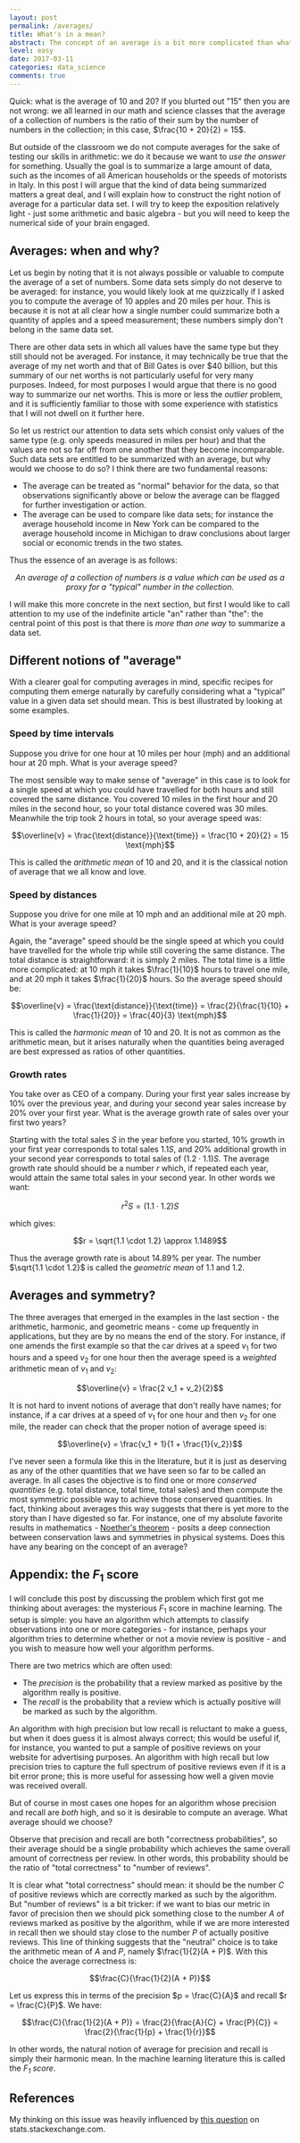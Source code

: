 ```yaml
---
layout: post
permalink: /averages/
title: What's in a mean?
abstract: The concept of an average is a bit more complicated than what we learn in school.
level: easy
date: 2017-03-11
categories: data_science
comments: true
---
```


Quick: what is the average of 10 and 20?  If you blurted out "15" then you are not wrong: we all learned in our math and science classes that the average of a collection of numbers is the ratio of their sum by the number of numbers in the collection; in this case, $\frac{10 + 20}{2} = 15$.

But outside of the classroom we do not compute averages for the sake of testing our skills in arithmetic: we do it because we want to *use the answer* for something.  Usually the goal is to summarize a large amount of data, such as the incomes of all American households or the speeds of motorists in Italy.  In this post I will argue that the kind of data being summarized matters a great deal, and I will explain how to construct the right notion of average for a particular data set.  I will try to keep the exposition relatively light - just some arithmetic and basic algebra - but you will need to keep the numerical side of your brain engaged.

## Averages: when and why?

Let us begin by noting that it is not always possible or valuable to compute the average of a set of numbers.  Some data sets simply do not deserve to be averaged: for instance, you would likely look at me quizzically if I asked you to compute the average of 10 apples and 20 miles per hour.  This is because it is not at all clear how a single number could summarize both a quantity of apples and a speed measurement; these numbers simply don't belong in the same data set.

There are other data sets in which all values have the same type but they still should not be averaged.  For instance, it may technically be true that the average of my net worth and that of Bill Gates is over <span>$</span>40 billion, but this summary of our net worths is not particularly useful for very many purposes.  Indeed, for most purposes I would argue that there is no good way to summarize our net worths.  This is more or less the *outlier* problem, and it is sufficiently familiar to those with some experience with statistics that I will not dwell on it further here.

So let us restrict our attention to data sets which consist only values of the same type (e.g. only speeds measured in miles per hour) and that the values are not so far off from one another that they become incomparable.  Such data sets are entitled to be summarized with an average, but why would we choose to do so?  I think there are two fundamental reasons:

* The average can be treated as "normal" behavior for the data, so that observations significantly above or below the average can be flagged for further investigation or action.
* The average can be used to compare like data sets; for instance the average household income in New York can be compared to the average household income in Michigan to draw conclusions about larger social or economic trends in the two states.

Thus the essence of an average is as follows:

<center>
    <p>
        <em>An average of a collection of numbers is a value which can be used as a proxy for a "typical" number in the collection.</em>
    </p>
</center>

I will make this more concrete in the next section, but first I would like to call attention to my use of the indefinite article "an" rather than "the": the central point of this post is that there is *more than one way* to summarize a data set.

## Different notions of "average"

With a clearer goal for computing averages in mind, specific recipes for computing them emerge naturally by carefully considering what a "typical" value in a given data set should mean.  This is best illustrated by looking at some examples.

### Speed by time intervals

Suppose you drive for one hour at 10 miles per hour (mph) and an additional hour at 20 mph.  What is your average speed?

The most sensible way to make sense of "average" in this case is to look for a single speed at which you could have travelled for both hours and still covered the same distance.  You covered 10 miles in the first hour and 20 miles in the second hour, so your total distance covered was 30 miles.  Meanwhile the trip took 2 hours in total, so your average speed was:

$$\overline{v} = \frac{\text{distance}}{\text{time}} = \frac{10 + 20}{2} = 15 \text{mph}$$

This is called the *arithmetic mean* of $10$ and $20$, and it is the classical notion of average that we all know and love.

### Speed by distances

Suppose you drive for one mile at 10 mph and an additional mile at 20 mph.  What is your average speed?

Again, the "average" speed should be the single speed at which you could have travelled for the whole trip while still covering the same distance.  The total distance is straightforward: it is simply 2 miles.  The total time is a little more complicated: at 10 mph it takes $\frac{1}{10}$ hours to travel one mile, and at 20 mph it takes $\frac{1}{20}$ hours.  So the average speed should be:

$$\overline{v} = \frac{\text{distance}}{\text{time}} = \frac{2}{\frac{1}{10} + \frac{1}{20}} = \frac{40}{3} \text{mph}$$

This is called the *harmonic mean* of $10$ and $20$.  It is not as common as the arithmetic mean, but it arises naturally when the quantities being averaged are best expressed as ratios of other quantities.

### Growth rates

You take over as CEO of a company.  During your first year sales increase by 10% over the previous year, and during your second year sales increase by 20% over your first year.  What is the average growth rate of sales over your first two years?

Starting with the total sales $S$ in the year before you started, 10% growth in your first year corresponds to total sales $1.1 S$, and 20% additional growth in your second year corresponds to total sales of $(1.2 \cdot 1.1) S$.  The average growth rate should should be a number $r$ which, if repeated each year, would attain the same total sales in your second year.  In other words we want:

$$r^2 S = (1.1 \cdot 1.2) S$$

which gives:

$$r = \sqrt{1.1 \cdot 1.2} \approx 1.1489$$

Thus the average growth rate is about 14.89% per year.  The number $\sqrt{1.1 \cdot 1.2}$ is called the *geometric mean* of 1.1 and 1.2.

## Averages and symmetry?

The three averages that emerged in the examples in the last section - the arithmetic, harmonic, and geometric means - come up frequently in applications, but they are by no means the end of the story.  For instance, if one amends the first example so that the car drives at a speed $v_1$ for two hours and a speed $v_2$ for one hour then the average speed is a *weighted* arithmetic mean of $v_1$ and $v_2$:

$$\overline{v} = \frac{2 v_1 + v_2}{2}$$

It is not hard to invent notions of average that don't really have names; for instance, if a car drives at a speed of $v_1$ for one hour and then $v_2$ for one mile, the reader can check that the proper notion of average speed is:

$$\overline{v} = \frac{v_1 + 1}{1 + \frac{1}{v_2}}$$

I've never seen a formula like this in the literature, but it is just as deserving as any of the other quantities that we have seen so far to be called an average.  In all cases the objective is to find one or more *conserved quantities* (e.g. total distance, total time, total sales) and then compute the most symmetric possible way to achieve those conserved quantities.  In fact, thinking about averages this way suggests that there is yet more to the story than I have digested so far.  For instance, one of my absolute favorite results in mathematics - [Noether's theorem][1] - posits a deep connection between conservation laws and symmetries in physical systems.  Does this have any bearing on the concept of an average?

## Appendix: the $F_1$ score

I will conclude this post by discussing the problem which first got me thinking about averages: the mysterious $F_1$ score in machine learning.  The setup is simple: you have an algorithm which attempts to classify observations into one or more categories - for instance, perhaps your algorithm tries to determine whether or not a movie review is positive - and you wish to measure how well your algorithm performs.  

There are two metrics which are often used:

* The *precision* is the probability that a review marked as positive by the algorithm really is positive.
* The *recall* is the probability that a review which is actually positive will be marked as such by the algorithm.

An algorithm with high precision but low recall is reluctant to make a guess, but when it does guess it is almost always correct; this would be useful if, for instance, you wanted to put a sample of positive reviews on your website for advertising purposes.  An algorithm with high recall but low precision tries to capture the full spectrum of positive reviews even if it is a bit error prone; this is more useful for assessing how well a given movie was received overall.

But of course in most cases one hopes for an algorithm whose precision and recall are *both* high, and so it is desirable to compute an average.  What average should we choose?

Observe that precision and recall are both "correctness probabilities", so their average should be a single probability which achieves the same overall amount of correctness per review.  In other words, this probability should be the ratio of "total correctness" to "number of reviews".

It is clear what "total correctness" should mean: it should be the number $C$ of positive reviews which are correctly marked as such by the algorithm.  But "number of reviews" is a bit tricker: if we want to bias our metric in favor of precision then we should pick something close to the number $A$ of reviews marked as positive by the algorithm, while if we are more interested in recall then we should stay close to the number $P$ of actually positive reviews.  This line of thinking suggests that the "neutral" choice is to take the arithmetic mean of $A$ and $P$, namely $\frac{1}{2}(A + P)$.  With this choice the average correctness is:

$$\frac{C}{\frac{1}{2}(A + P)}$$

Let us express this in terms of the precision $p = \frac{C}{A}$ and recall $r = \frac{C}{P}$.  We have:

$$\frac{C}{\frac{1}{2}(A + P)} = \frac{2}{\frac{A}{C} + \frac{P}{C}} = \frac{2}{\frac{1}{p} + \frac{1}{r}}$$

In other words, the natural notion of average for precision and recall is simply their harmonic mean.  In the machine learning literature this is called the *$F_1$ score*.

## References

My thinking on this issue was heavily influenced by [this question][2] on stats.stackexchange.com.

[1]: https://en.wikipedia.org/wiki/Noether's_theorem "Noether's Theorem"
[2]: http://stats.stackexchange.com/questions/23117/which-mean-to-use-and-when "Which mean to use and when?"
